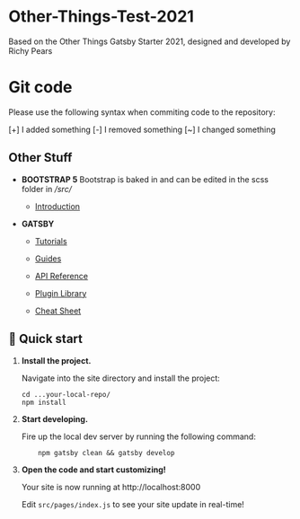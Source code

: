 # Other-Things-Test-2021

Based on the Other Things Gatsby Starter 2021, designed and developed by Richy Pears

# Git code

Please use the following syntax when commiting code to the repository:

[+] I added something
[-] I removed something
[~] I changed something

## Other Stuff

- **BOOTSTRAP 5**
  Bootstrap is baked in and can be edited in the scss folder in _/src/_

  - [Introduction](https://getbootstrap.com/docs/5.0/getting-started/introduction/)

- **GATSBY**

  - [Tutorials](https://www.gatsbyjs.com/tutorial/?utm_source=starter&utm_medium=readme&utm_campaign=minimal-starter)

  - [Guides](https://www.gatsbyjs.com/tutorial/?utm_source=starter&utm_medium=readme&utm_campaign=minimal-starter)

  - [API Reference](https://www.gatsbyjs.com/docs/api-reference/?utm_source=starter&utm_medium=readme&utm_campaign=minimal-starter)

  - [Plugin Library](https://www.gatsbyjs.com/plugins?utm_source=starter&utm_medium=readme&utm_campaign=minimal-starter)

  - [Cheat Sheet](https://www.gatsbyjs.com/docs/cheat-sheet/?utm_source=starter&utm_medium=readme&utm_campaign=minimal-starter)

## 🚀 Quick start

1.  **Install the project.**

    Navigate into the site directory and install the project:

    ```shell
    cd ...your-local-repo/
    npm install
    ```

2.  **Start developing.**

    Fire up the local dev server by running the following command:

    ```shell
        npm gatsby clean && gatsby develop
    ```

3.  **Open the code and start customizing!**

    Your site is now running at http://localhost:8000

    Edit `src/pages/index.js` to see your site update in real-time!

